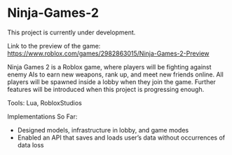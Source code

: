# Ninja-Games-2

This project is currently under development.

Link to the preview of the game: https://www.roblox.com/games/2982863015/Ninja-Games-2-Preview

Ninja Games 2 is a Roblox game, where players will be fighting against enemy AIs to earn new weapons, rank up, and meet new friends online. All players will be spawned inside a lobby when they join the game. Further features will be introduced when this project is progressing enough.

Tools: Lua, RobloxStudios

Implementations So Far:
- Designed models, infrastructure in lobby, and game modes
- Enabled an API that saves and loads user’s data without occurrences of data loss

